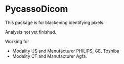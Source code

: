 # PycassoDicom

This package is for blackening identifying pixels.

Analysis not yet finished.

Working for 
- Modality US and Manufacturer PHILIPS, GE, Toshiba
- Modality CT and Manufacturer Agfa.
